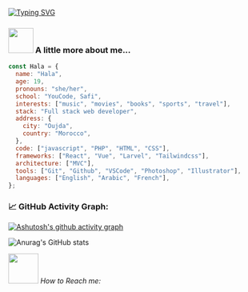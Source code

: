 [![Typing SVG](https://readme-typing-svg.herokuapp.com?duration=4000&color=28996C&lines=Hi+there+%F0%9F%91%8B+%F0%9F%98%81++I+am+Hala+Ziani+;Welcome+to+My+Profile!+)](https://git.io/typing-svg)
### <img src="https://media.giphy.com/media/VgCDAzcKvsR6OM0uWg/giphy.gif" width="50"> A little more about me...
```javascript
const Hala = {
  name: "Hala",
  age: 19,
  pronouns: "she/her",
  school: "YouCode, Safi",
  interests: ["music", "movies", "books", "sports", "travel"],
  stack: "Full stack web developer",
  address: {
    city: "Oujda",
    country: "Morocco",
  },
  code: ["javascript", "PHP", "HTML", "CSS"],
  frameworks: ["React", "Vue", "Larvel", "Tailwindcss"],
  architecture: ["MVC"],
  tools: ["Git", "Github", "VSCode", "Photoshop", "Illustrator"],
  languages: ["English", "Arabic", "French"],
};
```
### 📈 GitHub Activity Graph:
[![Ashutosh's github activity graph](https://activity-graph.herokuapp.com/graph?username=Halazv2&theme=react-dark)](https://github.com/ashutosh00710/github-readme-activity-graph)

![Anurag's GitHub stats](https://github-readme-stats.vercel.app/api?username=Halazv2&show_icons=true&theme=radical&include_all_commits=true)



<img src="https://media.giphy.com/media/LnQjpWaON8nhr21vNW/giphy.gif" width="60"> <em>How to Reach me:</em>

<!--
**Halazv2/Halazv2** is a ✨ _special_ ✨ repository because its `README.md` (this file) appears on your GitHub profile.

Here are some ideas to get you started:

- 🔭 I’m currently working on ...
- 🌱 I’m currently learning ...
- 👯 I’m looking to collaborate on ...
- 🤔 I’m looking for help with ...
- 💬 Ask me about ...
- 📫 How to reach me: ...
- 😄 Pronouns: ...
- ⚡ Fun fact: ...
-->
